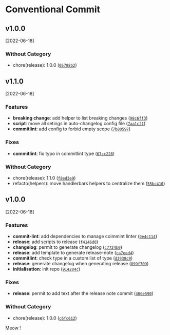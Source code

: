 # Conventional Commit

## v1.0.0
[2022-06-18]

### Without Category

* chore(release): 1.0.0 ([`05788b2`](https://github.com/FlorianCcj/conventional-commit/commit/05788b231b6a900bcdeb82eba7d1fcda3f6e58ce))

## v1.1.0
[2022-06-18]

### Features

* **breaking change**: add helper to list breaking changes ([`98c6ff3`](https://github.com/FlorianCcj/conventional-commit/commit/98c6ff3ea188cafbd570d54d31bd643c2e47652c))
* **script**: move all setings in auto-changelog config file ([`7aa1c21`](https://github.com/FlorianCcj/conventional-commit/commit/7aa1c21591ad130fba2a5f52e71cfc31bc92e631))
* **commitlint**: add config to forbid empty scope ([`7b80597`](https://github.com/FlorianCcj/conventional-commit/commit/7b80597a5bd7a9428c52b82433e92fc17b8c9f70))

### Fixes

* **commitlint**: fix typo in commitlint type ([`67cc228`](https://github.com/FlorianCcj/conventional-commit/commit/67cc2280e9c88fd2d238a7f1f7000cf1d520c524))

### Without Category

* chore(release): 1.1.0 ([`f8ed3e9`](https://github.com/FlorianCcj/conventional-commit/commit/f8ed3e9aace5058af4a876a6b1a727423bf2b350))
* refacto(helpers): move handlerbars helpers to centralize them ([`55bc410`](https://github.com/FlorianCcj/conventional-commit/commit/55bc410be26934b6bf9f924bf5ab2efc0bad736c))

## v1.0.0
[2022-06-18]

### Features

* **commit-lint**: add dependencies to manage coimmint linter ([`0e4c114`](https://github.com/FlorianCcj/conventional-commit/commit/0e4c114a455425c0a70e3f863198e1f9ff4d1ddc))
* **release**: add scripts to release ([`f4146d0`](https://github.com/FlorianCcj/conventional-commit/commit/f4146d0b97aa3eef86c6eba1fbdf6ab44998c3b8))
* **changelog**: permit to generate changelog ([`c7724b0`](https://github.com/FlorianCcj/conventional-commit/commit/c7724b09553ab46346c66f7cf4e7a15388133e9c))
* **release**: add template to generate release-note ([`ca7eed4`](https://github.com/FlorianCcj/conventional-commit/commit/ca7eed441044fe1844f4168452fc858d558beda9))
* **commitlint**: check type in a custom list of type ([`d3938c9`](https://github.com/FlorianCcj/conventional-commit/commit/d3938c9d40aa903a7644a3cd0b886e16bde9511c))
* **release**: generate changelog when generating release ([`899f709`](https://github.com/FlorianCcj/conventional-commit/commit/899f709809f6f887b997bb682beab45e0eeb889c))
* **initialisation**: init repo ([`914284c`](https://github.com/FlorianCcj/conventional-commit/commit/914284cdb7225e7154dfaeeed6c09b9837be7d22))

### Fixes

* **release**: permit to add text after the release note commit ([`406e590`](https://github.com/FlorianCcj/conventional-commit/commit/406e5905562754c43150511d8075966e67614f26))

### Without Category

* chore(release): 1.0.0 ([`c6fc612`](https://github.com/FlorianCcj/conventional-commit/commit/c6fc612affd9ce8816240c14ee1a9cdd68118781))

Meow !
